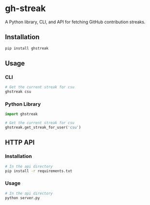 # gh-streak

A Python library, CLI, and API for fetching GitHub contribution streaks.

## Installation
```bash
pip install ghstreak
```

## Usage
### CLI
```bash
# Get the current streak for csu
ghstreak csu
```

### Python Library
```python
import ghstreak

# Get the current streak for csu
ghstreak.get_streak_for_user('csu')
```

## HTTP API
### Installation
```bash
# In the api directory
pip install -r requirements.txt
```

### Usage
```bash
# In the api directory
python server.py
```

